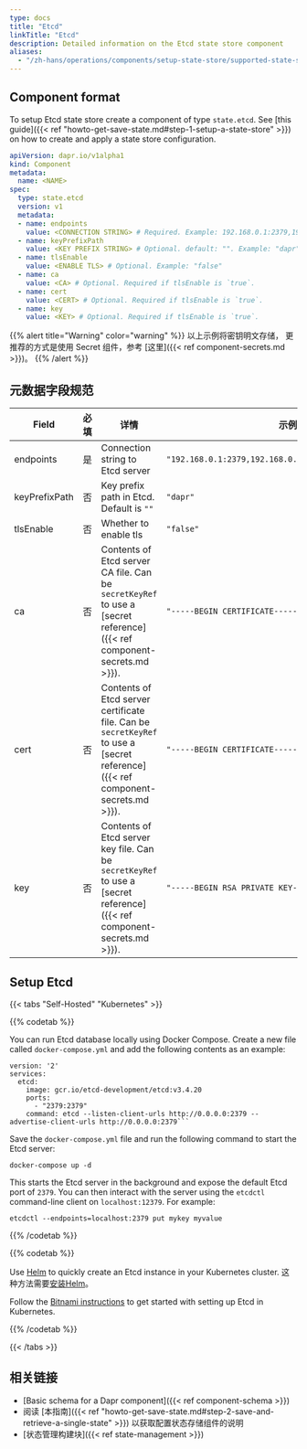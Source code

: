 ```yaml
---
type: docs
title: "Etcd"
linkTitle: "Etcd"
description: Detailed information on the Etcd state store component
aliases:
  - "/zh-hans/operations/components/setup-state-store/supported-state-stores/setup-etcd/"
---
```


## Component format

To setup Etcd state store create a component of type `state.etcd`. See [this guide]({{< ref "howto-get-save-state.md#step-1-setup-a-state-store" >}}) on how to create and apply a state store configuration.


```yaml
apiVersion: dapr.io/v1alpha1
kind: Component
metadata:
  name: <NAME>
spec:
  type: state.etcd
  version: v1
  metadata:
  - name: endpoints
    value: <CONNECTION STRING> # Required. Example: 192.168.0.1:2379,192.168.0.2:2379,192.168.0.3:2379
  - name: keyPrefixPath
    value: <KEY PREFIX STRING> # Optional. default: "". Example: "dapr"
  - name: tlsEnable
    value: <ENABLE TLS> # Optional. Example: "false"
  - name: ca
    value: <CA> # Optional. Required if tlsEnable is `true`.
  - name: cert
    value: <CERT> # Optional. Required if tlsEnable is `true`.
  - name: key
    value: <KEY> # Optional. Required if tlsEnable is `true`.
```

{{% alert title="Warning" color="warning" %}}
以上示例将密钥明文存储， 更推荐的方式是使用 Secret 组件，参考 [这里]({{< ref component-secrets.md >}})。
{{% /alert %}}

## 元数据字段规范

| Field         | 必填 | 详情                                                                                                                             | 示例                                                     |
| ------------- |:--:| ------------------------------------------------------------------------------------------------------------------------------ | ------------------------------------------------------ |
| endpoints     | 是  | Connection string to Etcd server                                                                                               | `"192.168.0.1:2379,192.168.0.2:2379,192.168.0.3:2379"` |
| keyPrefixPath | 否  | Key prefix path in Etcd. Default is `""`                                                                                       | `"dapr"`                                               |
| tlsEnable     | 否  | Whether to enable tls                                                                                                          | `"false"`                                              |
| ca            | 否  | Contents of Etcd server CA file. Can be `secretKeyRef` to use a [secret reference]({{< ref component-secrets.md >}}).          | `"-----BEGIN CERTIFICATE-----\nMIIC9TCCA..."`         |
| cert          | 否  | Contents of Etcd server certificate file. Can be `secretKeyRef` to use a [secret reference]({{< ref component-secrets.md >}}). | `"-----BEGIN CERTIFICATE-----\nMIIDUTCC..."`          |
| key           | 否  | Contents of Etcd server key file. Can be `secretKeyRef` to use a [secret reference]({{< ref component-secrets.md >}}).         | `"-----BEGIN RSA PRIVATE KEY-----\nMIIEpAIB..."`      |

## Setup Etcd

{{< tabs "Self-Hosted" "Kubernetes" >}}

{{% codetab %}}

You can run Etcd database locally using Docker Compose. Create a new file called `docker-compose.yml` and add the following contents as an example:

```
version: '2'
services:
  etcd:
    image: gcr.io/etcd-development/etcd:v3.4.20
    ports:
      - "2379:2379"
    command: etcd --listen-client-urls http://0.0.0.0:2379 --advertise-client-urls http://0.0.0.0:2379```
```
Save the `docker-compose.yml` file and run the following command to start the Etcd server:

```
docker-compose up -d
```

This starts the Etcd server in the background and expose the default Etcd port of `2379`. You can then interact with the server using the `etcdctl` command-line client on `localhost:12379`. For example:

```
etcdctl --endpoints=localhost:2379 put mykey myvalue
```

{{% /codetab %}}

{{% codetab %}}

Use [Helm](https://helm.sh/) to quickly create an Etcd instance in your Kubernetes cluster. 这种方法需要[安装Helm](https://github.com/helm/helm#install)。

Follow the [Bitnami instructions](https://github.com/bitnami/charts/tree/main/bitnami/etcd) to get started with setting up Etcd in Kubernetes.

{{% /codetab %}}

{{< /tabs >}}

## 相关链接
- [Basic schema for a Dapr component]({{< ref component-schema >}})
- 阅读 [本指南]({{< ref "howto-get-save-state.md#step-2-save-and-retrieve-a-single-state" >}}) 以获取配置状态存储组件的说明
- [状态管理构建块]({{< ref state-management >}})
